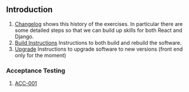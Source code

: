 ## Introduction

1. [Changelog](./CHANGELOG.md) shows this history of the exercises. In
   particular there are some detailed steps so that we can build up skills for
   both React and Django.
1. [Build Instructions](./sdlc/work_instructions/rebuild.md) Instructions to
   both build and rebuild the software.
1. [Upgrade](./sdlc/work_instructions/upgrade.md) Instructions to upgrade
   software to new versions (front end only for the moment)

### Acceptance Testing

1. [ACC-001](./sdlc/acceptance_tests/ACC-001.md)


